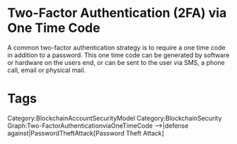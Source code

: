 # Two-Factor Authentication (2FA) via One Time Code

A common two-factor authentication strategy is to require a one time code in addition to a password. This one time code can be generated by software or hardware on the users end, or can be sent to the user via SMS, a phone call, email or physical mail.

# Tags

Category:BlockchainAccountSecurityModel
Category:BlockchainSecurity
Graph:Two-FactorAuthenticationviaOneTimeCode -->|defense against|PasswordTheftAttack[Password Theft Attack]
